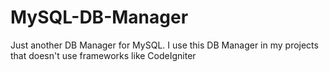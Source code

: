 MySQL-DB-Manager
================

Just another DB Manager for MySQL. I use this DB Manager in my projects that doesn't use frameworks like CodeIgniter